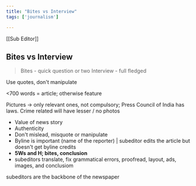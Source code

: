 ```yaml
---
title: "Bites vs Interview"
tags: ['journalism']

---
```


[[Sub Editor]]

## Bites vs Interview

> Bites - quick question or two
> Interview - full fledged

Use quotes, don't manipulate

<700 words = article; otherwise feature

Pictures -> only relevant ones, not compulsory; Press Council of India has laws. Crime related will have lesser / no photos

 - Value of news story
 - Authenticity 
 - Don't mislead, misquote or manipulate
 - Byline is important (name of the reporter) | subeditor edits the article but doesn't get byline credits
- **5Ws and H; bites, conclusion**
- subeditors translate, fix grammatical errors, proofread, layout, ads, images, and conclusiom

subeditors are the backbone of the newspaper

